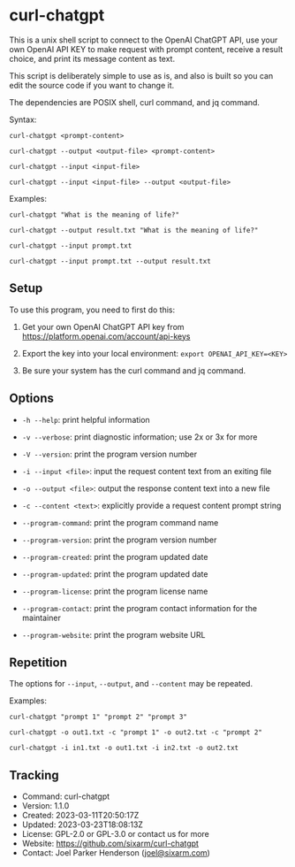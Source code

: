 # curl-chatgpt

This is a unix shell script to connect to the OpenAI ChatGPT API,
use your own OpenAI API KEY to make request with prompt content, 
receive a result choice, and print its message content as text.

This script is deliberately simple to use as is, and also is
built so you can edit the source code if you want to change it.

The dependencies are POSIX shell, curl command, and jq command.

Syntax:

    curl-chatgpt <prompt-content>

    curl-chatgpt --output <output-file> <prompt-content>

    curl-chatgpt --input <input-file>

    curl-chatgpt --input <input-file> --output <output-file>

Examples:

    curl-chatgpt "What is the meaning of life?"

    curl-chatgpt --output result.txt "What is the meaning of life?"

    curl-chatgpt --input prompt.txt

    curl-chatgpt --input prompt.txt --output result.txt

## Setup

To use this program, you need to first do this:

  1. Get your own OpenAI ChatGPT API key from
     https://platform.openai.com/account/api-keys

  2. Export the key into your local environment:
     `export OPENAI_API_KEY=<KEY>`

  3. Be sure your system has the curl command and jq command.

## Options

  * `-h --help`: 
      print helpful information

  * `-v --verbose`: 
      print diagnostic information; use 2x or 3x for more

  * `-V --version`: 
      print the program version number

  * `-i --input <file>`:
      input the request content text from an exiting file

  * `-o --output <file>`:
      output the response content text into a new file

  * `-c --content <text>`:
      explicitly provide a request content prompt string

  * `--program-command`:
      print the program command name

  * `--program-version`:
      print the program version number

  * `--program-created`:
      print the program updated date

  * `--program-updated`:
      print the program updated date

  * `--program-license`:
      print the program license name

  * `--program-contact`:
      print the program contact information for the maintainer

  * `--program-website`:
      print the program website URL

## Repetition

The options for `--input`, `--output`, and `--content` may be repeated.

Examples:

    curl-chatgpt "prompt 1" "prompt 2" "prompt 3"

    curl-chatgpt -o out1.txt -c "prompt 1" -o out2.txt -c "prompt 2"

    curl-chatgpt -i in1.txt -o out1.txt -i in2.txt -o out2.txt


## Tracking

  * Command: curl-chatgpt
  * Version: 1.1.0
  * Created: 2023-03-11T20:50:17Z
  * Updated: 2023-03-23T18:08:13Z
  * License: GPL-2.0 or GPL-3.0 or contact us for more
  * Website: https://github.com/sixarm/curl-chatgpt
  * Contact: Joel Parker Henderson (joel@sixarm.com)
